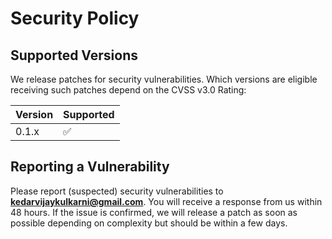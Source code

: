 # Security Policy

## Supported Versions

We release patches for security vulnerabilities. Which versions are eligible receiving such patches depend on the CVSS v3.0 Rating:

| Version | Supported          |
| ------- | ------------------ |
| 0.1.x   | :white_check_mark: |


## Reporting a Vulnerability

Please report (suspected) security vulnerabilities to **[kedarvijaykulkarni@gmail.com](mailto:kedarvijaykulkarni@gmail.com)**. You will receive a response from us within 48 hours. If the issue is confirmed, we will release a patch as soon as possible depending on complexity but should be within a few days.